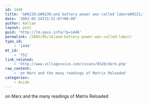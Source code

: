 ```yaml
---
id: 1446
title: '&#8220;&#8230;and battery power was called labor&#8221;'
date: '2003-05-14T21:51:07+00:00'
author: Kellan
layout: post
guid: 'http://lm.quxx.info/?p=1446'
permalink: /2003/05/14/and-battery-power-was-called-labor/
typo_id:
    - '1444'
mt_id:
    - '751'
link_related:
    - 'http://www.villagevoice.com/issues/0320/dark.php'
raw_content:
    - 'on Marx and the many readings of Matrix Reloaded'
categories:
    - Aside
---
```


on Marx and the many readings of Matrix Reloaded